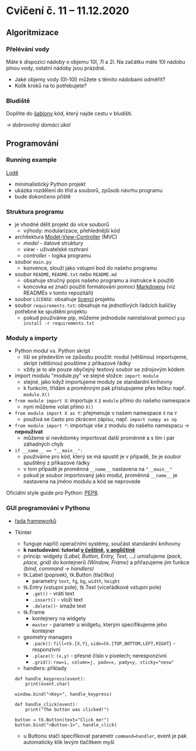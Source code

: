 # Cvičení č. 11 – 11.12.2020


## Algoritmizace

### Přelévání vody
Máte k dispozici nádoby o objemu 10l, 7l a 2l. Na začátku máte 10l nádobu plnou vody, ostatní nádoby jsou prázdné.

- Jaké objemy vody (0l-10l) můžete s těmito nádobami odměřit?
- Kolik kroků na to potřebujete?


### Bludiště
Doplňte do [šablony](maze_template.py) kód, který najde cestu v bludišti.

*→ dobrovolný domácí úkol*

## Programování

### Running example
[Lodě](lode)

- minimalistický Python projekt
- ukázka rozdělení do tříd a souborů, způsob návrhu programu
- bude dokončeno příště

### Struktura programu

- je vhodné dělit projekt do více souborů
  - výhody: modularizace, přehlednější kód
- architektura [Model-View-Controller](https://cs.wikipedia.org/wiki/Model-view-controller) (MVC)
  - *model* - datové struktury
  - *view* - uživatelské rozhraní
  - *controller* - logika programu
- soubor `main.py`
  - konvence, slouží jako vstupní bod do našeho programu
- soubor `README`, `README.txt` nebo `README.md`
  - obsahuje stručný popis našeho programu a instrukce k použití
  - koncovka `md` značí použití formátování pomocí [Markdownu](https://cs.wikipedia.org/wiki/Markdown) (viz READMEs v tomto repozitáři) 
- soubor `LICENSE`: obsahuje [licenci](https://choosealicense.com) projektu
- soubor `requirements.txt`: obsahuje na jednotlivých řádcích balíčky potřebné ke spuštění projektu
  - pokud používáme pip, můžeme jednoduše nainstalovat pomocí `pip install -r requirements.txt`

### Moduly a importy
- Python modul vs. Python skript
  - liší se především ve způsobu použití: modul (většinou) importujeme, skript (většinou) pouštíme z příkazové řádky
  - vždy je to ale pouze obyčejný textový soubor se zdrojovým kódem
- import modulu "module.py" ve stejné složce: `import module`
  - stejné, jako když importujeme moduly ze standardní knihovny
  - k funkcím, třídám a proměnným pak přistupujeme přes tečku: např. `module.X()`
- `from module import X`: importuje `X` z `module` přímo do našeho namespace
  - nyní můžeme volat přímo `X()`
- `from module import X as Y`: přejmenuje v našem namespace `X` na `Y`
  - používá se často pro zkrácení zápisu, např. `import numpy as np`
- `from module import *`: importuje vše z modulu do našeho namespacu → **nepoužívat**
  - můžeme si nevědomky importovat další proměnné a s tím i pár záhadných chyb
- `if __name__ == "__main__":`
  - používáme pro kód, který se má spustit je v případě, že je soubor spuštěný z příkazové řádky
  - v tom případě je proměnná `__name__` nastavena na `"__main__"`
  - pokud je soubor importovaný jako modul, proměnná `__name__` je nastavena na jméno modulu a kód se neprovede

Oficiální style guide pro Python: [PEP8](https://www.python.org/dev/peps/pep-0008/).

### GUI programování v Pythonu
- [řada frameworků](https://wiki.python.org/moin/GuiProgramming)
- Tkinter
	- funguje napříč operačními systémy, součást standardní knihovny
	- **k nastudování: tutorial [v češtině](http://tkinter.programujte.com), [v angličtině](https://realpython.com/python-gui-tkinter)**
	- princip: widgety *(Label, Button, Entry, Text, ...)* umisťujeme *(pack, place, grid)* do kontejnerů *(Window, Frame)* a přiřazujeme jim funkce *(bind, command -> handlers)*
  - tk.Label (popisek), tk.Button (tlačítko)
  	- parametry `text`, `fg`, `bg`, `width`, `height`
  - tk.Entry (vstupní pole), tk.Text (víceřádkové vstupní pole)
  	- `.get()` - vrátí text
  	- `.insert()` - vloží text
  	- `.delete()`- smaže text
  - tk.Frame
  	- kontejnery na widgety
  	- `master` - parametr u widgetu, kterým specifikujeme jeho kontejner
  - geometry managers
  	- `.pack()`: `fill=tk.{X,Y}`, `side=tk.{TOP,BOTTOM,LEFT,RIGHT}` - responzivní
  	- `.place()`: `(x,y)` - přesné číslo v pixelech; neresponzivní
  	- `.grid()`: `row=i, column=j, padx=x, pady=y, sticky="nesw"`
  - handlers: příklady
  ```
  def handle_keypress(event):
      print(event.char)

  window.bind("<Key>", handle_keypress)	
  ```	

  ```
  def handle_click(event):
      print("The button was clicked!")

  button = tk.Button(text="Click me!")
  button.bind("<Button-1>", handle_click)
  ```
  - u Buttonu stačí specifikovat parametr `command=handler`, event je pak automaticky klik levým tlačítkem myši
